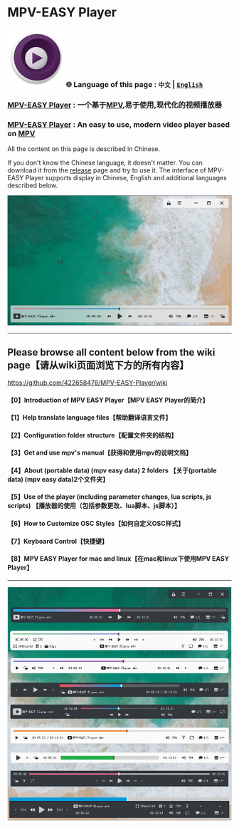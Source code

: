 # MPV-EASY Player

### ![](./img/mpv-logo-128.png)  🌐 Language of this page  : `中文` | [`English`](https://github-com.translate.goog/422658476/MPV-EASY-Player?_x_tr_sl=zh-CN&_x_tr_tl=en&_x_tr_hl=zh-CN&_x_tr_pto=wapp)

### [MPV-EASY Player](https://www.rjno1.com/mpv-easy-player/) : 一个基于[MPV](https://github.com/mpv-player/mpv/),易于使用,现代化的视频播放器

### [MPV-EASY Player](https://www.rjno1.com/mpv-easy-player/)  : An easy to use, modern video player based on [MPV](https://github.com/mpv-player/mpv/)

All the content on this page is described in Chinese. 

If you don't know the Chinese language, it doesn't matter. You can download it from the [release](https://github.com/422658476/MPV-EASY-Player/releases) page and try to use it. The interface of MPV-EASY Player supports display in Chinese, English and additional languages described below.

![](./img/mpv-easy-player-gui-mode-github.jpg)

---
## Please browse all content below from the wiki page【请从wiki页面浏览下方的所有内容】

https://github.com/422658476/MPV-EASY-Player/wiki

#### 【0】Introduction of MPV EASY Player【MPV EASY Player的简介】

#### 【1】Help translate language files【帮助翻译语言文件】

#### 【2】Configuration folder structure【配置文件夹的结构】

#### 【3】Get and use mpv's manual【获得和使用mpv的说明文档】

#### 【4】About (portable data) (mpv easy data) 2 folders 【关于(portable data) (mpv easy data)2个文件夹】

#### 【5】Use of the player (including parameter changes, lua scripts, js scripts) 【播放器的使用（包括参数更改、lua脚本、js脚本）】

#### 【6】How to Customize OSC Styles【如何自定义OSC样式】

#### 【7】Keyboard Control【快捷键】

#### 【8】MPV EASY Player for mac and linux【在mac和linux下使用MPV EASY Player】

---

![](https://github.com/422658476/MPV-EASY-Player/raw/master/img/mpv-easy-player-6-github.jpg)
